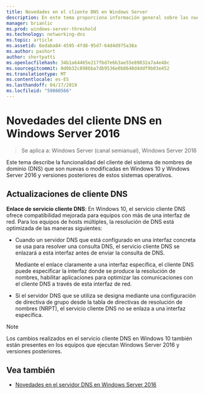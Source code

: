 ```yaml
---
title: Novedades en el cliente DNS en Windows Server
description: En este tema proporciona información general sobre las nuevas características de cliente DNS en Windows Server y Windows 10
manager: brianlic
ms.prod: windows-server-threshold
ms.technology: networking-dns
ms.topic: article
ms.assetid: 6edaba84-4595-4fd8-95d7-64d4d975a38a
ms.author: pashort
author: shortpatti
ms.openlocfilehash: 34b1a64465e217fbd7e6b3ae55e89832a7a4e48c
ms.sourcegitcommit: 0d0b32c8986ba7db9536e0b8648d4ddf9b03e452
ms.translationtype: MT
ms.contentlocale: es-ES
ms.lasthandoff: 04/17/2019
ms.locfileid: "59860566"
---
```

# <a name="whats-new-in-dns-client-in-windows-server-2016"></a>Novedades del cliente DNS en Windows Server 2016

>Se aplica a: Windows Server (canal semianual), Windows Server 2016

Este tema describe la funcionalidad del cliente del sistema de nombres de dominio (DNS) que son nuevas o modificadas en Windows 10 y Windows Server 2016 y versiones posteriores de estos sistemas operativos.
  
## <a name="updates-to-dns-client"></a>Actualizaciones de cliente DNS

**Enlace de servicio cliente DNS**: En Windows 10, el servicio cliente DNS ofrece compatibilidad mejorada para equipos con más de una interfaz de red. Para los equipos de hosts múltiples, la resolución de DNS está optimizada de las maneras siguientes:  
  
-   Cuando un servidor DNS que está configurado en una interfaz concreta se usa para resolver una consulta DNS, el servicio cliente DNS se enlazará a esta interfaz antes de enviar la consulta de DNS.  
  
    Mediante el enlace claramente a una interfaz específica, el cliente DNS puede especificar la interfaz donde se produce la resolución de nombres, habilitar aplicaciones para optimizar las comunicaciones con el cliente DNS a través de esta interfaz de red.  
  
-   Si el servidor DNS que se utiliza se designa mediante una configuración de directiva de grupo desde la tabla de directivas de resolución de nombres (NRPT), el servicio cliente DNS no se enlaza a una interfaz específica.  
  
> [!NOTE]  
> Los cambios realizados en el servicio cliente DNS en Windows 10 también están presentes en los equipos que ejecutan Windows Server 2016 y versiones posteriores.  
  
## <a name="see-also"></a>Vea también  
  
-   [Novedades en el servidor DNS en Windows Server 2016](What-s-New-in-DNS-Server.md)  
  

